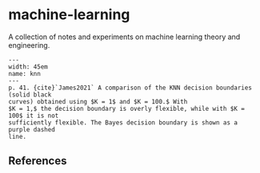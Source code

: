 # machine-learning

A collection of notes and experiments on machine learning theory and engineering.


```{figure} img/knn.png
---
width: 45em
name: knn
---
p. 41. {cite}`James2021` A comparison of the KNN decision boundaries (solid black
curves) obtained using $K = 1$ and $K = 100.$ With
$K = 1,$ the decision boundary is overly flexible, while with $K = 100$ it is not
sufficiently flexible. The Bayes decision boundary is shown as a purple dashed
line.
```



## References 

```{bibliography}
```